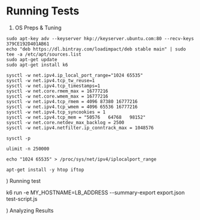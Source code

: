# Running Tests

1) OS Preps & Tuning

```
sudo apt-key adv --keyserver hkp://keyserver.ubuntu.com:80 --recv-keys 379CE192D401AB61
echo "deb https://dl.bintray.com/loadimpact/deb stable main" | sudo tee -a /etc/apt/sources.list
sudo apt-get update
sudo apt-get install k6
```

```
sysctl -w net.ipv4.ip_local_port_range="1024 65535"
sysctl -w net.ipv4.tcp_tw_reuse=1
sysctl -w net.ipv4.tcp_timestamps=1
sysctl -w net.core.rmem_max = 16777216
sysctl -w net.core.wmem_max = 16777216
sysctl -w net.ipv4.tcp_rmem = 4096 87380 16777216
sysctl -w net.ipv4.tcp_wmem = 4096 65536 16777216
sysctl -w net.ipv4.tcp_syncookies = 1
sysctl -w net.ipv4.tcp_mem = "50576   64768   98152"
sysctl -w net.core.netdev_max_backlog = 2500
sysctl -w net.ipv4.netfilter.ip_conntrack_max = 1048576

sysctl -p 

ulimit -n 250000

echo "1024 65535" > /proc/sys/net/ipv4/iplocalport_range

```

```
apt-get install -y htop iftop
```

) Running test

k6 run -e MY_HOSTNAME=LB_ADDRESS --summary-export export.json test-script.js

) Analyzing Results